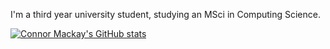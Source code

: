 I'm a third year university student, studying an MSci in Computing Science.

[![Connor Mackay's GitHub stats](https://github-readme-stats.vercel.app/api?username=connorwmackay&show_icons=true&theme=gruvbox)](https://github.com/anuraghazra/github-readme-stats)
